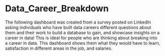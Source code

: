 # Data_Career_Breakdown

The following dashboard was created from a survey posted on LinkedIn asking individuals who have built data careers different questions about them and their work to build a database to gain, and showcase insights on a career in data! This is ideal for people who are thinking about breaking into a career in data. This dashboard shows them what they would have to learn, satisfaction in different areas in the job, and salaries. 
